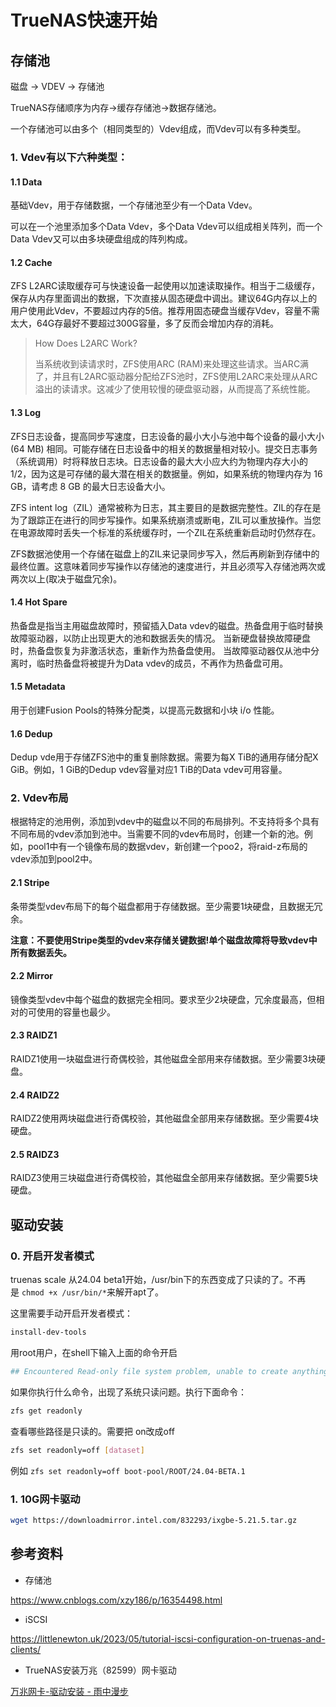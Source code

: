 # TrueNAS快速开始

## 存储池

磁盘  -> VDEV -> 存储池

TrueNAS存储顺序为内存->缓存存储池->数据存储池。

一个存储池可以由多个（相同类型的）Vdev组成，而Vdev可以有多种类型。

### 1. Vdev有以下六种类型：

#### 1.1 Data

基础Vdev，用于存储数据，一个存储池至少有一个Data Vdev。

可以在一个池里添加多个Data Vdev，多个Data Vdev可以组成相关阵列，而一个Data Vdev又可以由多块硬盘组成的阵列构成。

#### 1.2 Cache

ZFS L2ARC读取缓存可与快速设备一起使用以加速读取操作。相当于二级缓存，保存从内存里面调出的数据，下次直接从固态硬盘中调出。建议64G内存以上的用户使用此Vdev，不要超过内存的5倍。推荐用固态硬盘当缓存Vdev，容量不需太大，64G存最好不要超过300G容量，多了反而会增加内存的消耗。

> How Does L2ARC Work?
> 
> 当系统收到读请求时，ZFS使用ARC (RAM)来处理这些请求。当ARC满了，并且有L2ARC驱动器分配给ZFS池时，ZFS使用L2ARC来处理从ARC溢出的读请求。这减少了使用较慢的硬盘驱动器，从而提高了系统性能。

#### 1.3 Log

ZFS日志设备，提高同步写速度，日志设备的最小大小与池中每个设备的最小大小 (64 MB) 相同。可能存储在日志设备中的相关的数据量相对较小。提交日志事务（系统调用）时将释放日志块。日志设备的最大大小应大约为物理内存大小的 1/2，因为这是可存储的最大潜在相关的数据量。例如，如果系统的物理内存为 16 GB，请考虑 8 GB 的最大日志设备大小。

ZFS intent log（ZIL）通常被称为日志，其主要目的是数据完整性。ZIL的存在是为了跟踪正在进行的同步写操作。如果系统崩溃或断电，ZIL可以重放操作。当您在电源故障时丢失一个标准的系统缓存时，一个ZIL在系统重新启动时仍然存在。

ZFS数据池使用一个存储在磁盘上的ZIL来记录同步写入，然后再刷新到存储中的最终位置。这意味着同步写操作以存储池的速度进行，并且必须写入存储池两次或两次以上(取决于磁盘冗余)。

#### 1.4 Hot Spare

热备盘是指当主用磁盘故障时，预留插入Data vdev的磁盘。热备盘用于临时替换故障驱动器，以防止出现更大的池和数据丢失的情况。 当新硬盘替换故障硬盘时，热备盘恢复为非激活状态，重新作为热备盘使用。 当故障驱动器仅从池中分离时，临时热备盘将被提升为Data vdev的成员，不再作为热备盘可用。

#### 1.5 Metadata

用于创建Fusion Pools的特殊分配类，以提高元数据和小块 i/o 性能。

#### 1.6 Dedup

Dedup vde用于存储ZFS池中的重复删除数据。需要为每X TiB的通用存储分配X GiB。例如，1 GiB的Dedup vdev容量对应1 TiB的Data vdev可用容量。

### 2. Vdev布局

根据特定的池用例，添加到vdev中的磁盘以不同的布局排列。不支持将多个具有不同布局的vdev添加到池中。当需要不同的vdev布局时，创建一个新的池。例如，pool1中有一个镜像布局的数据vdev，新创建一个poo2，将raid-z布局的vdev添加到pool2中。

#### 2.1 Stripe

条带类型vdev布局下的每个磁盘都用于存储数据。至少需要1块硬盘，且数据无冗余。

**注意：不要使用Stripe类型的vdev来存储关键数据!单个磁盘故障将导致vdev中所有数据丢失。**

#### 2.2 Mirror

镜像类型vdev中每个磁盘的数据完全相同。要求至少2块硬盘，冗余度最高，但相对的可使用的容量也最少。

#### 2.3 RAIDZ1

RAIDZ1使用一块磁盘进行奇偶校验，其他磁盘全部用来存储数据。至少需要3块硬盘。

#### 2.4 RAIDZ2

RAIDZ2使用两块磁盘进行奇偶校验，其他磁盘全部用来存储数据。至少需要4块硬盘。

#### 2.5 RAIDZ3

RAIDZ3使用三块磁盘进行奇偶校验，其他磁盘全部用来存储数据。至少需要5块硬盘。

## 驱动安装

### 0. 开启开发者模式

truenas scale 从24.04 beta1开始，/usr/bin下的东西变成了只读的了。不再是 `chmod +x /usr/bin/*`来解开apt了。

这里需要手动开启开发者模式：

```bash
install-dev-tools
```

用root用户，在shell下输入上面的命令开启

```bash
## Encountered Read-only file system problem, unable to create anything
```

如果你执行什么命令，出现了系统只读问题。执行下面命令：

```bash
zfs get readonly
```

查看哪些路径是只读的。需要把 on改成off

```bash
zfs set readonly=off [dataset]
```

例如 `zfs set readonly=off boot-pool/ROOT/24.04-BETA.1`

### 1. 10G网卡驱动

```bash
wget https://downloadmirror.intel.com/832293/ixgbe-5.21.5.tar.gz
```

## 参考资料

- 存储池

https://www.cnblogs.com/xzy186/p/16354498.html

- iSCSI

https://littlenewton.uk/2023/05/tutorial-iscsi-configuration-on-truenas-and-clients/

- TrueNAS安装万兆（82599）网卡驱动

[万兆网卡-驱动安装 - 雨中漫步](https://zoe.red/2024/640.html)
